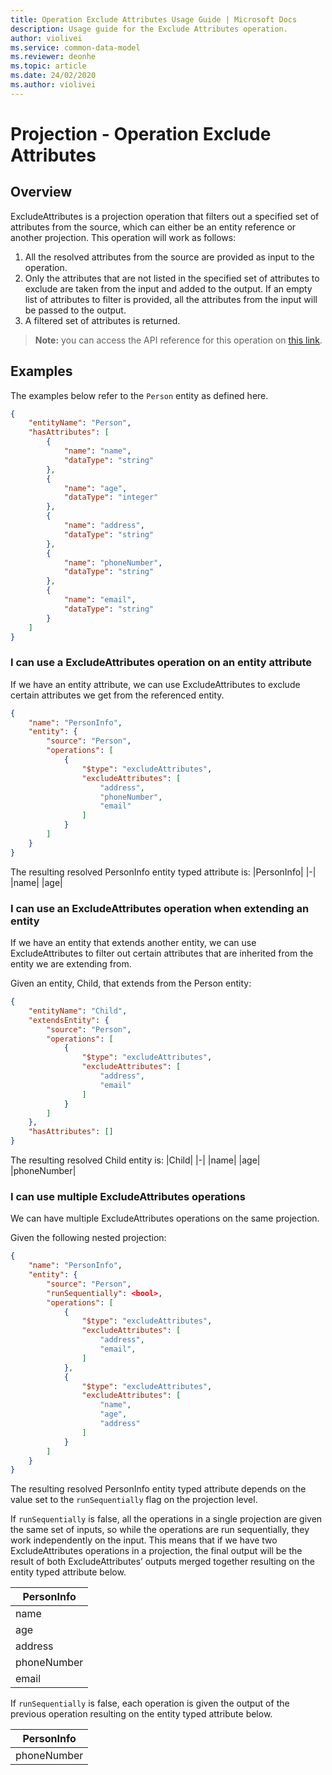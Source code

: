 ```yaml
---
title: Operation Exclude Attributes Usage Guide | Microsoft Docs
description: Usage guide for the Exclude Attributes operation.
author: violivei
ms.service: common-data-model
ms.reviewer: deonhe 
ms.topic: article
ms.date: 24/02/2020
ms.author: violivei
---
```


# Projection - Operation Exclude Attributes

## Overview

ExcludeAttributes is a projection operation that filters out a specified set of attributes from the source, which can either be an entity reference or another projection. This operation will work as follows:

1. All the resolved attributes from the source are provided as input to the operation.
1. Only the attributes that are not listed in the specified set of attributes to exclude are taken from the input and added to the output. If an empty list of attributes to filter is provided, all the attributes from the input will be passed to the output.
1. A filtered set of attributes is returned.

> **__Note:__** you can access the API reference for this operation on [this link](../../1.0om/api-reference/cdm/projections/excludeattributes.md).

## Examples

The examples below refer to the `Person` entity as defined here.

```json
{
    "entityName": "Person",
    "hasAttributes": [
        {
            "name": "name",
            "dataType": "string"
        },
        {
            "name": "age",
            "dataType": "integer"
        },
        {
            "name": "address",
            "dataType": "string"
        },
        {
            "name": "phoneNumber",
            "dataType": "string"
        },
        {
            "name": "email",
            "dataType": "string"
        }
    ]
}
```

### I can use a ExcludeAttributes operation on an entity attribute

If we have an entity attribute, we can use ExcludeAttributes to exclude certain attributes we get from the referenced entity.

```json
{
    "name": "PersonInfo",
    "entity": {
        "source": "Person",
        "operations": [
            {
                "$type": "excludeAttributes",
                "excludeAttributes": [
                    "address",
                    "phoneNumber",
                    "email"
                ]
            }
        ]
    }
}
```

The resulting resolved PersonInfo entity typed attribute is:
|PersonInfo|
|-|
|name|
|age|

### I can use an ExcludeAttributes operation when extending an entity

If we have an entity that extends another entity, we can use ExcludeAttributes to filter out certain attributes that are inherited from the entity we are extending from.

Given an entity, Child, that extends from the Person entity:

```json
{
    "entityName": "Child",
    "extendsEntity": {
        "source": "Person",
        "operations": [
            {
                "$type": "excludeAttributes",
                "excludeAttributes": [
                    "address",
                    "email"
                ]
            }
        ]
    },
    "hasAttributes": []
}
```

The resulting resolved Child entity is:
|Child|
|-|
|name|
|age|
|phoneNumber|

### I can use multiple ExcludeAttributes operations

We can have multiple ExcludeAttributes operations on the same projection.

Given the following nested projection:

```json
{
    "name": "PersonInfo",
    "entity": {
        "source": "Person",
        "runSequentially": <bool>,
        "operations": [
            {
                "$type": "excludeAttributes",
                "excludeAttributes": [
                    "address",
                    "email",
                ]
            },
            {
                "$type": "excludeAttributes",
                "excludeAttributes": [
                    "name",
                    "age",
                    "address"
                ]
            }
        ]
    }
}
```

The resulting resolved PersonInfo entity typed attribute depends on the value set to the `runSequentially` flag on the projection level.

If `runSequentially` is false, all the operations in a single projection are given the same set of inputs, so while the operations are run sequentially, they work independently on the input. This means that if we have two ExcludeAttributes operations in a projection, the final output will be the result of both ExcludeAttributes’ outputs merged together resulting on the entity typed attribute below.

|PersonInfo|
|-|
|name|
|age|
|address|
|phoneNumber|
|email|

If `runSequentially` is false, each operation is given the output of the previous operation resulting on the entity typed attribute below.

|PersonInfo|
|-|
|phoneNumber|
